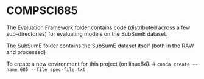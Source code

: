 # COMPSCI685

The Evaluation Framework folder contains code (distributed across a few sub-directories) for evaluating models on the SubSumE dataset.

The SubSumE folder contains the SubSumE dataset itself (both in the RAW and processed)

To create a new environment for this project (on linux64): #
`conda create --name 685 --file spec-file.txt `
